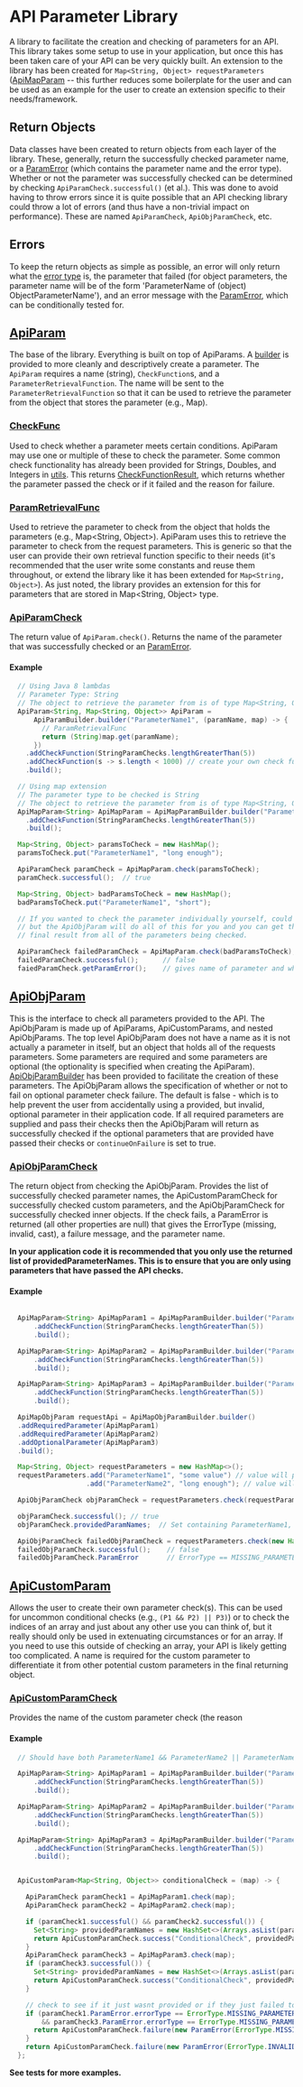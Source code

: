 # API Parameter Library
A library to facilitate the creation and checking of parameters for an API.  This library takes some setup to use in your application, but once this
has been taken care of your API can be very quickly built. An extension to the library has been created for `Map<String, Object> requestParameters`
([ApiMapParam](./src/main/java/io/bhowell2/ApiLib/extensions/map/ApiMapParam.java) -- this further reduces some boilerplate for the user and can be
 used as an example for the user to create an extension specific to their needs/framework. 

##

## Return Objects
Data classes have been created to return objects from each layer of the library. These, generally, return the successfully
checked parameter name, or a [ParamError](./src/main/java/io/bhowell2/ApiLib/ParamError.java) (which contains the parameter name and the error type). 
Whether or not the parameter was successfully checked can be determined by checking `ApiParamCheck.successful()` (et al.).
This was done to avoid having to throw errors since it is quite possible that an API checking library could throw a lot of errors (and thus have a 
non-trivial impact on performance). These are named `ApiParamCheck`, `ApiObjParamCheck`, etc.

## Errors
To keep the return objects as simple as possible, an error will only return what the [error type](./src/main/java/io/bhowell2/ApiLib/ErrorType.java)
is, the parameter that failed (for object parameters, the parameter name will be of the form 'ParameterName of (object) ObjectParameterName'), and
an error message with the [ParamError](./src/main/java/io/bhowell2/ApiLib/ParamError.java), which can be conditionally tested for.

## [ApiParam](./src/main/java/io/bhowell2/ApiLib/ApiParam.java)
The base of the library. Everything is built on top of ApiParams. A [builder](./src/main/java/io/bhowell2/ApiLib/ApiParamBuilder.java)
is provided to more cleanly and descriptively create a parameter. The `ApiParam` requires a name (string), `CheckFunction`s, and a
`ParameterRetrievalFunction`. The name will be sent to the `ParameterRetrievalFunction` so that it can be used to retrieve the parameter from the
object that stores the parameter (e.g., Map).

### [CheckFunc](./src/main/java/io/bhowell2/ApiLib/CheckFunc.java)
Used to check whether a parameter meets certain conditions. ApiParam may use one or multiple of these to check the parameter.
Some common check functionality has already been provided for Strings, Doubles, and Integers in [utils](./src/main/java/io/bhowell2/ApiLib/utils).
This returns [CheckFunctionResult](./src/main/java/io/bhowell2/ApiLib/CheckFunctionResult.java), which returns whether the parameter passed the check
or if it failed and the reason for failure.

### [ParamRetrievalFunc](./src/main/java/io/bhowell2/ApiLib/ParamRetrievalFunc.java)
Used to retrieve the parameter to check from the object that holds the parameters (e.g., Map<String, Object>). ApiParam uses this to retrieve the
parameter to check from the request parameters. This is generic so that the user can provide their own retrieval function specific to their needs
(it's recommended that the user write some constants and reuse them throughout, or extend the library like it has been extended for `Map<String,
Object>`). As just noted, the library provides an extension for this for parameters that are stored in Map<String, Object> type.

### [ApiParamCheck](./src/main/java/io/bhowell2/ApiLib/ApiParamCheck.java)
The return value of `ApiParam.check()`. Returns the name of the parameter that was successfully checked or an [ParamError](./src/main/java/io/bhowell2/ApiLib/ParamError.java).

#### Example
```java
  // Using Java 8 lambdas
  // Parameter Type: String
  // The object to retrieve the parameter from is of type Map<String, Object>
  ApiParam<String, Map<String, Object>> ApiParam =
      ApiParamBuilder.builder("ParameterName1", (paramName, map) -> {
        // ParamRetrievalFunc
        return (String)map.get(paramName);
      })
    .addCheckFunction(StringParamChecks.lengthGreaterThan(5))
    .addCheckFunction(s -> s.length < 1000) // create your own check function (this one is already provided, but just as a lambda example)
    .build();

  // Using map extension
  // The parameter type to be checked is String
  // The object to retrieve the parameter from is of type Map<String, Object>
  ApiMapParam<String> ApiMapParam = ApiMapParamBuilder.builder("ParameterName1", String.class)
    .addCheckFunction(StringParamChecks.lengthGreaterThan(5))
    .build();

  Map<String, Object> paramsToCheck = new HashMap();
  paramsToCheck.put("ParameterName1", "long enough");

  ApiParamCheck paramCheck = ApiMapParam.check(paramsToCheck);
  paramCheck.successful();  // true

  Map<String, Object> badParamsToCheck = new HashMap();
  badParamsToCheck.put("ParameterName1", "short");

  // If you wanted to check the parameter individually yourself, could do this,
  // but the ApiObjParam will do all of this for you and you can get the
  // final result from all of the parameters being checked.

  ApiParamCheck failedParamCheck = ApiMapParam.check(badParamsToCheck);
  failedParamCheck.successful();      // false
  faiedParamCheck.getParamError();    // gives name of parameter and why it is invalid
```

## [ApiObjParam](./src/main/java/io/bhowell2/ApiLib/ApiObjParam.java)
This is the interface to check all parameters provided to the API. The ApiObjParam is made up of ApiParams, ApiCustomParams, and nested ApiObjParams.
The top level ApiObjParam does not have a name as it is not actually a parameter in itself, but an object that holds all of the requests parameters.
Some parameters are required and some parameters are optional (the optionality is specified when creating the ApiParam). [ApiObjParamBuilder](
./src/main/java/io/bhowell2/ApiLib/ApiObjParamBuilder.java) has been provided to facilitate the creation of these parameters. The ApiObjParam allows
the specification of whether or not to fail on optional parameter check failure. The default is false - which is to help prevent the user from
accidentally using a provided, but invalid, optional parameter in their application code. If all required parameters are supplied and pass their
checks then the ApiObjParam will return as successfully checked if the optional parameters that are provided have passed their checks or
`continueOnFailure` is set to true.

### [ApiObjParamCheck](./src/main/java/io/bhowell2/ApiLib/ApiObjParamCheck.java)
The return object from checking the ApiObjParam. Provides the list of successfully checked parameter names, the ApiCustomParamCheck for successfully
checked custom parameters, and the ApiObjParamCheck for successfully checked inner objects. If the check fails, a ParamError is returned (all
other properties are null) that gives the ErrorType (missing, invalid, cast), a failure message, and the parameter name.

**In your application code it is recommended that you only use the returned list of providedParameterNames.
This is to ensure that you are only using parameters that have passed the API checks.**

#### Example
```java

  ApiMapParam<String> ApiMapParam1 = ApiMapParamBuilder.builder("ParameterName1", String.class)
      .addCheckFunction(StringParamChecks.lengthGreaterThan(5))
      .build();

  ApiMapParam<String> ApiMapParam2 = ApiMapParamBuilder.builder("ParameterName2", String.class)
      .addCheckFunction(StringParamChecks.lengthGreaterThan(5))
      .build();

  ApiMapParam<String> ApiMapParam3 = ApiMapParamBuilder.builder("ParameterName3", String.class)
      .addCheckFunction(StringParamChecks.lengthGreaterThan(5))
      .build();

  ApiMapObjParam requestApi = ApiMapObjParamBuilder.builder()
  .addRequiredParameter(ApiMapParam1)
  .addRequiredParameter(ApiMapParam2)
  .addOptionalParameter(ApiMapParam3)
  .build();

  Map<String, Object> requestParameters = new HashMap<>();
  requestParameters.add("ParameterName1", "some value") // value will pass
                   .add("ParameterName2", "long enough"); // value will pass

  ApiObjParamCheck objParamCheck = requestParameters.check(requestParameters);

  objParamCheck.successful(); // true
  objParamCheck.providedParamNames;  // Set containing ParameterName1, ParameterName2

  ApiObjParamCheck failedObjParamCheck = requestParameters.check(new HashMap());
  failedObjParamCheck.successful();    // false
  failedObjParamCheck.ParamError       // ErrorType == MISSING_PARAMETER, parameterName = ParameterName1 (always returns name of first failure)

```

## [ApiCustomParam](./src/main/java/io/bhowell2/ApiLib/ApiCustomParam.java)
Allows the user to create their own parameter check(s). This can be used for uncommon conditional checks (e.g., `(P1 &&
P2) || P3)`) or to check the indices of an array and just about any other use you can think of, but it really should only be used in extenuating circumstances or for an array. If you need to use this outside of checking an array, your API is likely getting too complicated. A name is required for the custom parameter to differentiate it from other potential custom parameters in the final returning object.

### [ApiCustomParamCheck](./src/main/java/io/bhowell2/ApiLib/ApiCustomParamCheck.java)
Provides the name of the custom parameter check (the reason

#### Example
```java
  // Should have both ParameterName1 && ParameterName2 || ParameterName3

  ApiMapParam<String> ApiMapParam1 = ApiMapParamBuilder.builder("ParameterName1", String.class)
      .addCheckFunction(StringParamChecks.lengthGreaterThan(5))
      .build();

  ApiMapParam<String> ApiMapParam2 = ApiMapParamBuilder.builder("ParameterName2", String.class)
      .addCheckFunction(StringParamChecks.lengthGreaterThan(5))
      .build();

  ApiMapParam<String> ApiMapParam3 = ApiMapParamBuilder.builder("ParameterName3", String.class)
      .addCheckFunction(StringParamChecks.lengthGreaterThan(5))
      .build();


  ApiCustomParam<Map<String, Object>> conditionalCheck = (map) -> {

    ApiParamCheck paramCheck1 = ApiMapParam1.check(map);
    ApiParamCheck paramCheck2 = ApiMapParam2.check(map);

    if (paramCheck1.successful() && paramCheck2.successful()) {
      Set<String> providedParamNames = new HashSet<>(Arrays.asList(paramCheck1.parameterName, paramCheck2.parameterName));
      return ApiCustomParamCheck.success("ConditionalCheck", providedParamNames, null, null);
    }
    ApiParamCheck paramCheck3 = ApiMapParam3.check(map);
    if (paramCheck3.successful()) {
      Set<String> providedParamNames = new HashSet<>(Arrays.asList(paramCheck3.parameterName));
      return ApiCustomParamCheck.success("ConditionalCheck", providedParamNames, null, null);
    }

    // check to see if it just wasnt provided or if they just failed to pass the parameter checks
    if (paramCheck1.ParamError.errorType == ErrorType.MISSING_PARAMETER && paramCheck2.ParamError.errorType == ErrorType.MISSING_PARAMETER
        && paramCheck3.ParamError.errorType == ErrorType.MISSING_PARAMETER) {
      return ApiCustomParamCheck.failure(new ParamError(ErrorType.MISSING_PARAMETER, "ParameterName1 AND ParameterName2 OR ParameterName3 were missing."));
    }
    return ApiCustomParamCheck.failure(new ParamError(ErrorType.INVALID_PARAMETER, "ParameterName1 AND ParameterName2 OR ParameterName3 failed to meet API requirements."));
  };

```

**See tests for more examples.**

